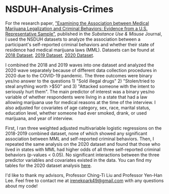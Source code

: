 # NSDUH-Analysis-Crimes
For the research paper, ["Examining the Association between Medical Marijuana Legalization and Criminal Behaviors: Evidence from a U.S. Representative Sample"](https://www.tandfonline.com/doi/full/10.1080/10826084.2023.2262022), published in the _Substance Use & Misuse_ Journal, I used the NSDUH datasets to analyze the association between a participant's self-reported criminal behaviors and whether their state of residence had medical marijuana laws (MML). Datasets can be found at 
[2018 Dataset](https://www.datafiles.samhsa.gov/dataset/national-survey-drug-use-and-health-2018-nsduh-2018-ds0001), 
[2019 Dataset](https://www.datafiles.samhsa.gov/dataset/national-survey-drug-use-and-health-2019-nsduh-2019-ds0001),
[2020 Dataset](https://www.datafiles.samhsa.gov/dataset/national-survey-drug-use-and-health-2020-nsduh-2020-ds0001).

I combined the 2018 and 2019 waves into one dataset and analyzed the 2020 wave separately because of different data collection procedures in 2020 due to the COVID-19 pandemic. The three outcomes were binary yes/no answer to the questions 1) "Sold illegal drugs" 2) "Stolen/tried to steal anything worth >$50" and 3) "Attacked someone with the intent to seriously hurt them". The main predictor of interest was a binary yes/no variable of whether respondents were living in a state that had a law allowing marijuana use for medical reasons at the time of the interview. I also adjusted for covariates of age category, sex, race, marital status, education level, whether someone had ever smoked, drank, or used marijuana, and year of interview. 

First, I ran three weighted adjusted multivariable logistic regressions on the 2018-2019 combined dataset, none of which showed any significant association between MML and self-reported criminal behaviors. Then, I repeated the same analysis on the 2020 dataset and found that those who lived in states with MML had higher odds of all three self-reported criminal behaviors (p-values < 0.05). No significant interactions between the three predictor variables and covariates existed in the data. You can find my tables for the 2020 dataset analysis [here](https://github.com/irenekpark49/NSDUH-Analysis-Crimes/blob/main/2020%20Tables.pdf).

I'd like to thank my advisors, Professor Ching-Ti Liu and Professor Yen-Han Lee. 
Feel free to contact me at irenekpark49@gmail.com with any questions about my code!
